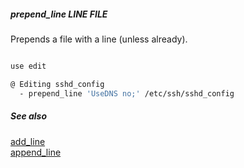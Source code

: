 ##### prepend_line LINE FILE

Prepends a file with a line (unless already).

```bash

use edit

@ Editing sshd_config
  - prepend_line 'UseDNS no;' /etc/ssh/sshd_config
```

##### See also

[add_line](add_line.md)  
[append_line](append_line.md)  
